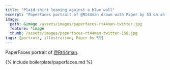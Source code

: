 ```yaml
---
title: "Plaid shirt leaning against a blue wall"
excerpt: "PaperFaces portrait of @Rt44man drawn with Paper by 53 on an iPad."
image: 
  path: &image /assets/images/paperfaces-rt44man-twitter.jpg 
  feature: *image
  thumb: /assets/images/paperfaces-rt44man-twitter-150.jpg
tags: [portrait, illustration, Paper by 53]
---
```


PaperFaces portrait of [@Rt44man](http://twitter.com/Rt44man).

{% include boilerplate/paperfaces.md %}
